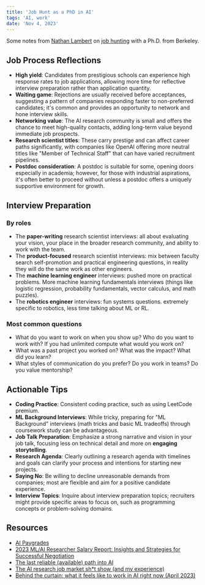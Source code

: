 ```yaml
---
title: 'Job Hunt as a PhD in AI'
tags: 'AI, work'
date: 'Nov 4, 2023'
---
```


Some notes from [Nathan Lambert](https://www.natolambert.com/) on [job hunting](https://www.natolambert.com/writing/ai-phd-job-hunt) with a Ph.D. from Berkeley.

## Job Process Reflections

- **High yield**: Candidates from prestigious schools can experience high response rates to job applications, allowing more time for reflective interview preparation rather than application quantity.
- **Waiting game**: Rejections are usually received before acceptances, suggesting a pattern of companies responding faster to non-preferred candidates; it's common and provides an opportunity to network and hone interview skills.
- **Networking value**: The AI research community is small and offers the chance to meet high-quality contacts, adding long-term value beyond immediate job prospects.
- **Research scientist titles**: These carry prestige and can affect career paths significantly, with companies like OpenAI offering more neutral titles like "Member of Technical Staff" that can have varied recruitment pipelines.
- **Postdoc consideration**: A postdoc is suitable for some, opening doors especially in academia; however, for those with industrial aspirations, it's often better to proceed without unless a postdoc offers a uniquely supportive environment for growth.

## Interview Preparation

### By roles

- The **paper-writing** research scientist interviews: all about evaluating your vision, your place in the broader research community, and ability to work with the team.
- The **product-focused** research scientist interviews: mix between faculty search self-promotion and practical engineering questions, in reality they will do the same work as other engineers.
- The **machine learning engineer** interviews: pushed more on practical problems. More machine learning fundamentals interviews (things like logistic regression, probability fundamentals, vector calculus, and math puzzles).
- The **robotics engineer** interviews: fun systems questions. extremely specific to robotics, less time talking about ML or RL.

### Most common questions

- What do you want to work on when you show up? Who do you want to work with? If you had unlimited compute what would you work on?
- What was a past project you worked on? What was the impact? What did you learn?
- What styles of communication do you prefer? Do you work in teams? Do you value mentorship?

## Actionable Tips

- **Coding Practice**: Consistent coding practice, such as using LeetCode premium.
- **ML Background Interviews**: While tricky, preparing for "ML Background" interviews (math tricks and basic ML tradeoffs) through coursework study can be advantageous.
- **Job Talk Preparation**: Emphasize a strong narrative and vision in your job talk, focusing less on technical detail and more on **engaging storytelling**.
- **Research Agenda**: Clearly outlining a research agenda with timelines and goals can clarify your process and intentions for starting new projects.
- **Saying No**: Be willing to decline unreasonable demands from companies; most are flexible and aim for a positive candidate experience.
- **Interview Topics**: Inquire about interview preparation topics; recruiters might provide specific areas to focus on, such as programming concepts or problem-solving domains.

## Resources

- [AI Paygrades](https://aipaygrad.es/)
- [2023 ML/AI Researcher Salary Report: Insights and Strategies for Successful Negotiation](https://www.teamrora.com/post/ai-researchers-salary-negotiation-report-2023)
- [The last reliable (available) path into AI](https://www.natolambert.com/writing/path-into-ai)
- [The AI research job market sh\*t show (and my experience)](https://www.interconnects.ai/p/ai-research-job-market)
- [Behind the curtain: what it feels like to work in AI right now (April 2023)](https://www.interconnects.ai/p/behind-the-curtain-ai)
